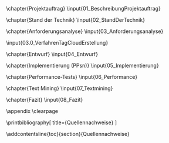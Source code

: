 
\chapter{Projektauftrag}
\input{01_BeschreibungProjektauftrag}

\chapter{Stand der Technik}
\input{02_StandDerTechnik}
<!-- 
Filter des ERP-Systems
Entwicklungsvoraussetzungen
-->

\chapter{Anforderungsanalyse}
\input{03_Anforderungsanalyse}
<!--
Prinzipskizzen
Anforderungen
Entwurf der GUI zur Eingabe von Tags
Algorithmus Pseudocode & Fallbeispiele
-->

\input{03.0_VerfahrenTagCloudErstellung}

\chapter{Entwurf}
\input{04_Entwurf}

\chapter{Implementierung (PPsn)}
\input{05_Implementierung}
<!-- PPsn -->

\chapter{Performance-Tests}
\input{06_Performance}

\chapter{Text Mining}
\input{07_Textmining}

\chapter{Fazit}
\input{08_Fazit}


\appendix
\clearpage
<!--       %Beginn des Anhangs
\chapter*{Anhange}
\addcontentsline{toc}{chapter}{Anhang}
\pagenumbering{Alph}
\newpage
\stepcounter{page}
 -->

<!--
\includepdf[pages={1},addtotoc={0,section*,1,Aufgabenstellung,p1}]{img/ProjBeschr-Munkelt.pdf}
\addcontentsline{toc}{section}{Aufgabenstellung}  \label{sec:Aufgabenstellung}

\newpage

\section*{Glossar}
\addcontentsline{toc}{section}{Glossar}

\input{Glossar}

\newpage
-->

<!--
s.a. http://www.suedraum.de/latex/stammtisch/degenkolb_latex_biblatex_folien-final.pdf
-->
\printbibliography[
	title={Quellennachweise}
]

\addcontentsline{toc}{section}{Quellennachweise}
